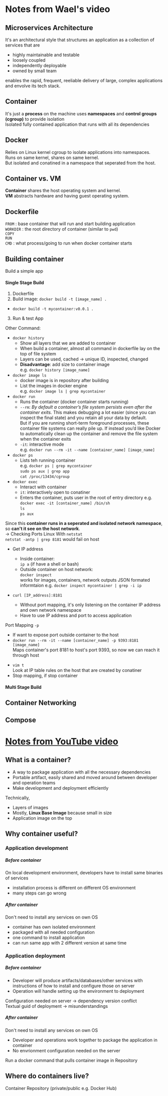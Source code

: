 # Notes from Wael's video
## Microservices Architecture
It's an architectural style that structures an application as a collection of services that are
- highly maintainable and testable
- loosely coupled
- independently deployable
- owned by small team

enables the rapid, frequent, reeliable delivery of large, complex applications and envolve its tech stack.

## Container
It's just a **process** on the machine uses **namespaces** and **control groups (cgroup)** to provide isolation  
Isolated fully contained application that runs with all its dependencies

## Docker
Relies on Linux kernel cgroup to isolate applications into namespaces.    
Runs on same kernel, shares on same kernel.   
But isolated and conatined in a namespace that seperated from the host.  

## Container vs. VM
**Container** shares the host operating system and kernel.   
**VM** abstracts hardware and having guest operating system.  

## Dockerfile
`FROM` : base container that will run and start building application   
`WORKDIR` : the root directory of container (similar to `pwd`)   
`COPY`   
`RUN`   
`CMD` : what process/going to run when docker container starts   

## Building container
Build a simple app
#### Single Stage Build
1. Dockerfile
2. Build image: `docker build -t [image_name] .`
  * `docker build -t mycontainer:v0.0.1 .`
3. Run & test App

Other Command:
- `docker history`
   * Show all layers that we are added to container
   * When build a container, almost all command in dockerfile lay on the top of file system
   * Layers can be used, cached -> unique ID, inspected, changed
   * **Disadvantage**: add size to container image   
   e.g. `docker history [image_name]`
- `docker image ls`
   * docker image is in repository after building
   * List the images in docker engine   
   e.g. `docker image ls | grep mycontainer`
- `docker run`
   * Runs the container (docker container starts running)
   * `--rm`: *By default a container’s file system persists even after the container exits.* This makes debugging a lot easier (since you can inspect the final state) and you retain all your data by default.    
   But if you are running short-term foreground processes, these container file systems can really pile up. If instead you’d like Docker to automatically clean up the container and remove the file system when the container exits
   * `-it`: interactive mode   
   e.g. `docker run --rm -it --name [container_name] [image_name]`
- `docker ps`
   * Lists teh running container   
   e.g. `docker ps | grep mycontainer`   
   `sudo ps aux | grep app`   
   `cat /proc/13434/cgroup`
- `docker exec`
   * Interact with container
   * `it`: interactively open to conatiner
   * Enters the container, puts user in the root of entry directory
   e.g. `docker exec -it [container_name] /bin/sh`   
   `ls`   
   `ps aux`  

Since this **container runs in a seperated and isolated network namespace**, so **can't it see on the host network**.  
-> Checking Ports Linux With `netstat`    
`netstat -antp | grep 8181` would fail on host

- Get IP address
   * Inside container:    
   `ip a` (if have a shell or bash)
   * Outside container on host network:    
   `docker inspect`    
   works for images, containers, network outputs JSON formated informtaion
   e.g. `docker inspect mycontainer | grep -i ip`

- `curl [IP_address]:8181`
   * Without port mapping, it's only listening on the container IP address and own network namespace
   * Have to use IP address and port to access application

Port Mapping `-p`
* If want to expose port outside container to the host
* `docker run --rm -it --name [container_name] -p 9393:8181 [image_name]`   
Maps container's port 8181 to host's port 9393, so now we can reach it through host

- `vim t`  
   Look at IP table rules on the host that are created by conatiner
-  Stop mapping, if stop container 


#### Multi Stage Build

## Container Networking

## Compose

# [Notes from YouTube video](https://www.youtube.com/watch?v=3c-iBn73dDE)
## What is a container?
- A way to package application with all the necessary dependencies
- Portable artifact, easily shared and moved around between developer and operation teams
- Make development and deployment efficiently

Technically,
- Layers of images
- Mostly, **Linux Base Image** because small in size
- Application image on the top

## Why container useful?
### Application development
##### Before container
On local development environment, developers have to install same binaries of services
* installation process is different on different OS environment
* many steps can go wrong
##### After container
Don't need to install any services on own OS
* container has own isolated environment
* packaged with all needed configuration
* one command to install application
* can run same app with 2 different version at same time

### Application deployment
##### Before container
* Developer will produce artifacts/databases/other services with instructions of how to install and configure those on server
* Operation will handle setting up the environment to deployment
 
Configuration needed on server -> dependency version conflict  
Textual guid of deployment -> misunderstandings

##### After container
Don't need to install any services on own OS
* Developer and operations work together to package the application in container
* No envrionment configuration needed on the server

Run a docker command that pulls container image in Repository

## Where do containers live?
Container Repository (private/public e.g. Docker Hub)
